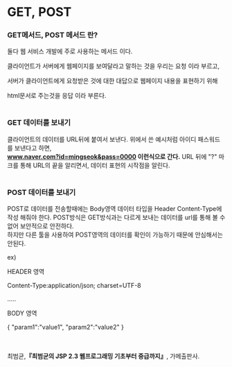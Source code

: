 # GET, POST

### **GET메서드, POST 메서드 란?**
둘다 웹 서비스 개발에 주로 사용하는 메서드 이다.

클라이언트가 서버에게 웹페이지를 보여달라고 말하는 것을 우리는 요청 이라 부르고, 

서버가 클라이언트에게 요청받은 것에 대한 대답으로 웹페이지 내용을 표현하기 위해

html문서로 주는것을 응답 이라 부른다.
<br/><br/>


### **GET 데이터를 보내기**
클라이언트의 데이터를 URL뒤에 붙여서 보낸다. 위에서 쓴 예시처럼 아이디 패스워드를 보낸다고 하면, <br/> **www.naver.com?id=mingseok&pass=0000 이런식으로 간다.**
URL 뒤에 "?" 마크를 통해 URL의 끝을 알리면서, 데이터 표현의 시작점을 알린다.
<br/><br/>
### **POST 데이터를 보내기**

POST로 데이터를 전송할때에는 Body영역 데이터 타입을 Header Content-Type에 작성 해줘야 한다. POST방식은 GET방식과는 다르게 보내는 데이터를 url를 통해 볼 수 없어 보안적으로 안전하다. 
<br/>하지만 다른 툴을 사용하여 POST영역의 데이터를 확인이 가능하기 때문에 안심해서는 안된다.

ex)

HEADER 영역

Content-Type:application/json; charset=UTF-8

.....

BODY 영역

{
	"param1":"value1",
	"param2":"value2"
}

<br/><br/>
최범균,**『**최범균의 JSP 2.3 웹프로그래밍 기초부터 중급까지**』**, 가메출판사.